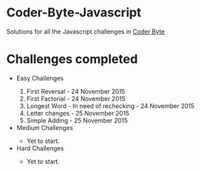 # Coder-Byte-Javascript
Solutions for all the Javascript challenges in <a href="http://www.coderbyte.com/">Coder Byte</a>

# Challenges completed
<ul> 
  <li> Easy Challenges </li>
    <ol> 
      <li> First Reversal - 24 November 2015</li>
      <li> First Factorial - 24 November 2015</li>
      <li> Longest Word - In need of rechecking - 24 November 2015</li>
      <li> Letter changes - 25 November 2015</li>
      <li> Simple Adding - 25 November 2015</li>
    </ol>
  <li> Medium Challenges</li>
    <ul>
      <li>Yet to start.</li>
    </ul>
  <li> Hard Challenges</li>
    <ul>
      <li>Yet to start.</li>
    </ul>
</ul>
